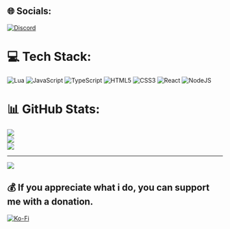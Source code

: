 
## 🌐 Socials:
[![Discord](https://img.shields.io/badge/Discord-%237289DA.svg?logo=discord&logoColor=white)](https://discord.gg/pFUT9TYNUZ) 

# 💻 Tech Stack:
![Lua](https://img.shields.io/badge/lua-%232C2D72.svg?style=for-the-badge&logo=lua&logoColor=white)
![JavaScript](https://img.shields.io/badge/javascript-%23323330.svg?style=for-the-badge&logo=javascript&logoColor=%23F7DF1E)
![TypeScript](https://img.shields.io/badge/typescript-%23007ACC.svg?style=for-the-badge&logo=typescript&logoColor=white)
![HTML5](https://img.shields.io/badge/html5-%23E34F26.svg?style=for-the-badge&logo=html5&logoColor=white)
![CSS3](https://img.shields.io/badge/css3-%231572B6.svg?style=for-the-badge&logo=css3&logoColor=white)
![React](https://img.shields.io/badge/react-%2320232a.svg?style=for-the-badge&logo=react&logoColor=%2361DAFB)
![NodeJS](https://img.shields.io/badge/node.js-6DA55F?style=for-the-badge&logo=node.js&logoColor=white)

# 📊 GitHub Stats:
![](https://github-readme-stats.vercel.app/api?username=JoNyZeRa98&theme=dark&hide_border=true&include_all_commits=true&count_private=true)<br/>
![](https://github-readme-streak-stats.herokuapp.com/?user=JoNyZeRa98&theme=dark&hide_border=true)<br/>
![](https://github-readme-stats.vercel.app/api/top-langs/?username=JoNyZeRa98&theme=dark&hide_border=true&include_all_commits=true&count_private=true&layout=compact)

---
![](https://komarev.com/ghpvc/?username=JoNyZeRa98b&color=blue&style=flat-square)

## 💰 If you appreciate what i do, you can support me with a donation.
[![Ko-Fi](https://img.shields.io/badge/Ko--fi-F16061?style=for-the-badge&logo=ko-fi&logoColor=white)](https://ko-fi.com/jonyzera) 
